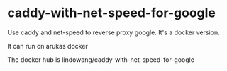 # caddy-with-net-speed-for-google
Use caddy and net-speed to reverse proxy google. It's a docker version.

It can run on arukas docker

The docker hub is lindowang/caddy-with-net-speed-for-google
